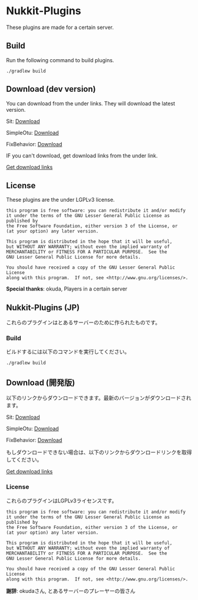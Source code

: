 # Nukkit-Plugins
These plugins are made for a certain server.

## Build
Run the following command to build plugins.


	./gradlew build

## Download (dev version)
You can download from the under links. They will download the latest version.

Sit: [Download](https://circleci.com/api/v1.1/project/github/beito123/Nukkit-Plugins/latest/artifacts/0/home/workspace/dist/Sit.jar)

SimpleOtu: [Download](https://circleci.com/api/v1.1/project/github/beito123/Nukkit-Plugins/latest/artifacts/0/home/workspace/dist/SimpleOtu.jar)

FixBehavior: [Download](https://circleci.com/api/v1.1/project/github/beito123/Nukkit-Plugins/latest/artifacts/0/home/workspace/dist/FixBehavior.jar)

IF you can't download, get download links from the under link.

[Get download links](https://circleci.com/api/v1.1/project/github/beito123/Nukkit-Plugins/latest/artifacts)

## License
These plugins are the under LGPLv3 license.

	this program is free software: you can redistribute it and/or modify
	it under the terms of the GNU Lesser General Public License as published by
	the Free Software Foundation, either version 3 of the License, or
	(at your option) any later version.

	This program is distributed in the hope that it will be useful,
	but WITHOUT ANY WARRANTY; without even the implied warranty of
	MERCHANTABILITY or FITNESS FOR A PARTICULAR PURPOSE.  See the
	GNU Lesser General Public License for more details.

	You should have received a copy of the GNU Lesser General Public License
	along with this program.  If not, see <http://www.gnu.org/licenses/>.
	


**Special thanks**: okuda, Players in a certain server
## Nukkit-Plugins (JP)
これらのプラグインはとあるサーバーのために作られたものです。

### Build
ビルドするには以下のコマンドを実行してください。


	./gradlew build

## Download (開発版)
以下のリンクからダウンロードできます。最新のバージョンがダウンロードされます。

Sit: [Download](https://circleci.com/api/v1.1/project/github/beito123/Nukkit-Plugins/latest/artifacts/0/home/workspace/dist/Sit.jar)

SimpleOtu: [Download](https://circleci.com/api/v1.1/project/github/beito123/Nukkit-Plugins/latest/artifacts/0/home/workspace/dist/SimpleOtu.jar)

FixBehavior: [Download](https://circleci.com/api/v1.1/project/github/beito123/Nukkit-Plugins/latest/artifacts/0/home/workspace/dist/FixBehavior.jar)

もしダウンロードできない場合は、以下のリンクからダウンロードリンクを取得してください。

[Get download links](https://circleci.com/api/v1.1/project/github/beito123/Nukkit-Plugins/latest/artifacts)

### License
これらのプラグインはLGPLv3ライセンスです。

	this program is free software: you can redistribute it and/or modify
	it under the terms of the GNU Lesser General Public License as published by
	the Free Software Foundation, either version 3 of the License, or
	(at your option) any later version.

	This program is distributed in the hope that it will be useful,
	but WITHOUT ANY WARRANTY; without even the implied warranty of
	MERCHANTABILITY or FITNESS FOR A PARTICULAR PURPOSE.  See the
	GNU Lesser General Public License for more details.

	You should have received a copy of the GNU Lesser General Public License
	along with this program.  If not, see <http://www.gnu.org/licenses/>.
	

**謝辞**: okudaさん, とあるサーバーのプレーヤーの皆さん
